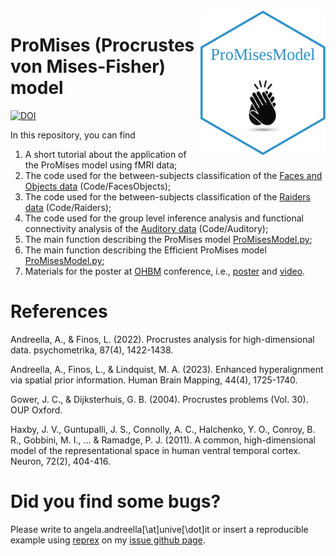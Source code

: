 <img src="sticker.png" align="right" alt="" width="200" />

# ProMises (Procrustes von Mises-Fisher) model
[![DOI](https://zenodo.org/badge/224435643.svg)](https://zenodo.org/badge/latestdoi/224435643)

In this repository, you can find 
  1. A short tutorial about the application of the ProMises model using fMRI data;
  2. The code used for the between-subjects classification of the [Faces and Objects data](http://www.pymvpa.org/datadb/hyperalignment_tutorial_data.html) (Code/FacesObjects);
  3. The code used for the between-subjects classification of the [Raiders data](https://github.com/HaxbyLab/raiders_data) (Code/Raiders);
  4. The code used for the group level inference analysis and functional connectivity analysis of the [Auditory data](https://openneuro.org/datasets/ds000158/versions/1.0.0) (Code/Auditory);
  5. The main function describing the ProMises model [ProMisesModel.py](https://github.com/angeella/ProMisesModel/blob/master/ProMisesModel.py);
  6. The main function describing the Efficient ProMises model [ProMisesModel.py](https://github.com/angeella/ProMisesModel/blob/master/EfficientProMisesModel.py);
  7. Materials for the poster at [OHBM](https://www.humanbrainmapping.org/i4a/pages/index.cfm?pageid=3958) conference, i.e., [poster](https://github.com/angeella/ProMisesModel/blob/master/OHBM/poster_AA.pdf) and [video](https://github.com/angeella/ProMisesModel/blob/master/OHBM/video_AA.mp4).

# References

Andreella, A., & Finos, L. (2022). Procrustes analysis for high-dimensional data. psychometrika, 87(4), 1422-1438.

Andreella, A., Finos, L., & Lindquist, M. A. (2023). Enhanced hyperalignment via spatial prior information. Human Brain Mapping, 44(4), 1725-1740.

Gower, J. C., & Dijksterhuis, G. B. (2004). Procrustes problems (Vol. 30). OUP Oxford.

Haxby, J. V., Guntupalli, J. S., Connolly, A. C., Halchenko, Y. O., Conroy, B. R., Gobbini, M. I., ... & Ramadge, P. J. (2011). A common, high-dimensional model of the representational space in human ventral temporal cortex. Neuron, 72(2), 404-416.

# Did you find some bugs?

Please write to angela.andreella[\at]unive[\dot]it or insert a reproducible example using [reprex](https://github.com/tidyverse/reprex) on my [issue github page](https://github.com/angeella/ProMisesModel/issues).

